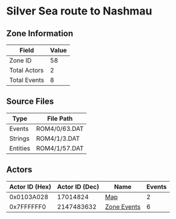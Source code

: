 # Silver Sea route to Nashmau

## Zone Information

| Field        |   Value |
|--------------|---------|
| Zone ID      |      58 |
| Total Actors |       2 |
| Total Events |       8 |

## Source Files

| Type     | File Path     |
|----------|---------------|
| Events   | ROM4/0/63.DAT |
| Strings  | ROM4/1/3.DAT  |
| Entities | ROM4/1/57.DAT |

## Actors

| Actor ID (Hex)   |   Actor ID (Dec) | Name                              |   Events |
|------------------|------------------|-----------------------------------|----------|
| 0x0103A028       |         17014824 | [Map](./17014824%20-%20Map.md)    |        2 |
| 0x7FFFFFF0       |       2147483632 | [Zone Events](./Zone%20Events.md) |        6 |